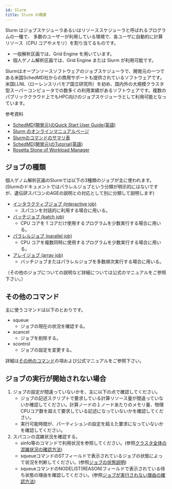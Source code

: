 ```yaml
---
id: Slurm
title: Slurm の概要
---
```


Slurm はジョブスケジューラあるいはリソーススケジューラと呼ばれるプログラムの一種で、 多数のユーザーが利用している環境で、各ユーザに自動的に計算リソース（CPU コアやメモリ）を割り当てるものです。 
- 一般解析区画では、Grid Engine を用いています。
- 個人ゲノム解析区画では、Grid Engine または Slurm が利用可能です。

Slurmはオープンソースソフトウェアのジョブスケジューラで、開発元の一つである米国SchedMD社からの商用サポートも提供されているソフトウェアです。米国LLNL（ローレンスリバモア国立研究所）を初め、国内外の大規模クラスタ型スーパーコンピュータでの数多くの利用実績があるソフトウェアです。複数のパブリッククラウド上でもHPC向けのジョブスケジューラとして利用可能となっています。

参考資料

- [SchedMD(開発元)のQuick Start User Guide(英語)](https://slurm.schedmd.com/quickstart.html)
- [Slurm のオンラインマニュアルページ](https://slurm.schedmd.com/man_index.html)
- [Slurmのコマンドのサマリ表](https://slurm.schedmd.com/pdfs/summary.pdf)
- [SchedMD(開発元)のTutorial(英語)](https://slurm.schedmd.com/tutorials.html)
- [Rosetta Stone of Workload Manager](https://slurm.schedmd.com/rosetta.pdf)


## ジョブの種類

個人ゲノム解析区画のSlurmでは以下の3種類のジョブが主に使われます。(Slurmのドキュメントではパラレルジョブという分類が明示的にはないですが、遺伝研スパコンのAGEの説明との対応として別に分類して説明します)

- [インタラクティブジョブ (interactive job)](software/Slurm/interactive_jobs.md)
  - スパコンを対話的に利用する場合に用いる。
- [バッチジョブ (batch job)](software/Slurm/batch_jobs.md)
  - CPU コアを 1 コアだけ使用するプログラムを少数実行する場合に用いる。
- [パラレルジョブ (parallel job)](software/Slurm/parallel_jobs.mdx)
  - CPU コアを複数同時に使用するプログラムを少数実行する場合に用いる。
- [アレイジョブ (array job)](software/Slurm/array_jobs.md)
  - バッチジョブまたはパラレルジョブを多数順次実行する場合に用いる。

（その他のジョブについての説明など詳細については公式のマニュアルをご参照下さい。）

## その他のコマンド

主に使うコマンドは以下のとおりです。

- squeue
    - ジョブの現在の状況を確認する。
- scancel
    - ジョブを削除する。
- scontrol
    - ジョブの設定を変更する。

詳細は[その他のコマンド](/software/Slurm/other_commands)の項および公式マニュアルをご参照下さい。

## ジョブの実行が開始されない場合

1. ジョブの設定が間違っていないかを、主に以下の点で確認してください。
    - ジョブの記述スクリプトで要求している計算リソース量が間違っていないか確認してください。計算ノードの１ノードあたりのメモリ量、物理CPUコア数を超えて要求している記述になっていないかを確認してください。
    - 実行可能時間が、パーティションの設定を超えた要求になっていないかを確認してください。
2. スパコンの混雑状況を確認する。
    - sinfo等のコマンドで利用状況を参照してください。(参照[クラスタ全体の混雑状況の確認方法](/software/Slurm/other_commands#クラスタ全体の混雑状況の確認方法sinfosqueue))
    - squeueコマンドのSTフィールドで表示されているジョブの状態によって状況を判断してください。(参照[ジョブの状態説明](/software/Slurm/other_commands#ジョブの状態説明stフィールド))
    - squeueコマンドのNODELIST(REASON)フィールドで表示されている待ち状態の理由を確認してください。(参照[ジョブが実行されない理由の確認方法](/software/Slurm/other_commands#ジョブが実行されない理由の確認方法))





















